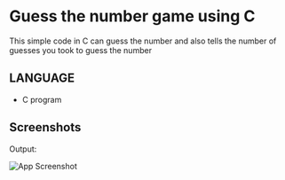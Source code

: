 
# Guess the number game using C

This simple code in C can guess the number
and also tells the number of guesses you
took to guess the number

## LANGUAGE

- C program




## Screenshots
Output:

![App Screenshot](https://blogger.googleusercontent.com/img/a/AVvXsEiyf4XksThKWPwRGb4_JRVUtPCu9ft8X3EGks43YmOfxcSCrjyNWoFJuONQnfk6K6_vg7jnLIoRhT3WvfgRgGM943NFFvbrvGkQnA5hhoZa_hCusYjoIFUw8PsqfLmVV8DTV5EEPrl3SUUnRPe5zQBwaK_lW6IQsuH83Gr7quzrXFi272J59iucWHTyfA=s320)

